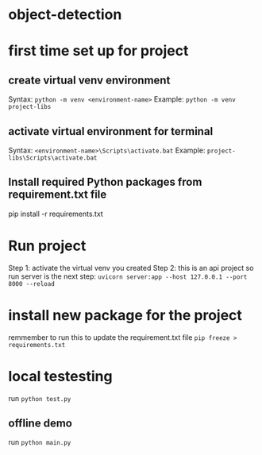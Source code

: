 # object-detection

# first time set up for project
## create virtual venv environment
Syntax:
`python -m venv <environment-name>`
Example:
`python -m venv project-libs`

## activate virtual environment for terminal
Syntax:
`<environment-name>\Scripts\activate.bat`
Example:
`project-libs\Scripts\activate.bat`

## Install required Python packages from requirement.txt file
pip install -r requirements.txt

# Run project
Step 1: activate the virtual venv you created
Step 2: this is an api project so run server is the next step:
`uvicorn server:app --host 127.0.0.1 --port 8000 --reload`


# install new package for the project
remmember to run this to update the requirement.txt file
`pip freeze > requirements.txt`

# local testesting
run `python test.py`

##  offline demo 
run `python main.py`
